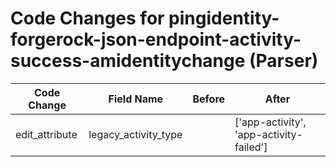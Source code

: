 # Code Changes for pingidentity-forgerock-json-endpoint-activity-success-amidentitychange (Parser)

| Code Change | Field Name | Before | After |
|-------------|------------|--------|-------|
| edit_attribute | legacy_activity_type |  | ['app-activity', 'app-activity-failed'] |